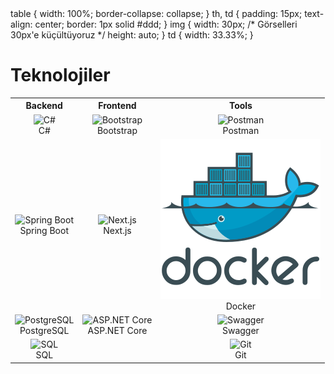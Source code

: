 <!DOCTYPE html>
<html lang="en">
<head>
  <meta charset="UTF-8">
  <meta name="viewport" content="width=device-width, initial-scale=1.0">
    table {
      width: 100%;
      border-collapse: collapse;
    }
    th, td {
      padding: 15px;
      text-align: center;
      border: 1px solid #ddd;
    }
    img {
      width: 30px; /* Görselleri 30px'e küçültüyoruz */
      height: auto;
    }
    td {
      width: 33.33%;
    }
  </style>
</head>
<body>

  <h1>Teknolojiler</h1>

  <table>
    <tr>
      <th>Backend</th>
      <th>Frontend</th>
      <th>Tools</th>
    </tr>
    <tr>
      <td align="center">
        <img src="https://upload.wikimedia.org/wikipedia/commons/4/4f/Csharp_Logo.png" alt="C#" title="C#"><br>C#
      </td>
      <td align="center">
        <img src="https://upload.wikimedia.org/wikipedia/commons/b/b2/Bootstrap_logo.svg" alt="Bootstrap" title="Bootstrap"><br>Bootstrap
      </td>
      <td align="center">
        <img src="https://upload.wikimedia.org/wikipedia/commons/c/c2/Postman_%28software%29.png" alt="Postman" title="Postman"><br>Postman
      </td>
    </tr>
    <tr>
      <td align="center">
        <img src="https://upload.wikimedia.org/wikipedia/commons/4/44/Spring_Framework_Logo_2018.svg" alt="Spring Boot" title="Spring Boot"><br>Spring Boot
      </td>
      <td align="center">
        <img src="https://upload.wikimedia.org/wikipedia/commons/8/8e/Nextjs-logo.svg" alt="Next.js" title="Next.js"><br>Next.js
      </td>
      <td align="center">
        <img src="https://raw.githubusercontent.com/devicons/devicon/master/icons/docker/docker-original-wordmark.svg" alt="Docker" title="Docker"><br>Docker
      </td>
    </tr>
    <tr>
      <td align="center">
        <img src="https://upload.wikimedia.org/wikipedia/commons/2/29/Postgresql_elephant.svg" alt="PostgreSQL" title="PostgreSQL"><br>PostgreSQL
      </td>
      <td align="center">
        <img src="https://camo.githubusercontent.com/79aae297a713393da78a9f00798d4822034bfab803ee416989370bf9a8913bbc/68747470733a2f2f70726f66696c696e61746f722e7269736861762e6465762f736b696c6c732d6173736574732f646f746e6574636f72652e706e67" alt="ASP.NET Core" title="ASP.NET Core"><br>ASP.NET Core
      </td>
      <td align="center">
        <img src="https://upload.wikimedia.org/wikipedia/commons/a/ab/Swagger-logo.png" alt="Swagger" title="Swagger"><br>Swagger
      </td>
    </tr>
    <tr>
      <td align="center">
        <img src="https://upload.wikimedia.org/wikipedia/commons/8/87/Sql_data_base_with_logo.png" alt="SQL" title="SQL"><br>SQL
      </td>
      <td align="center"></td>
      <td align="center">
        <img src="https://camo.githubusercontent.com/ff5301ef7472dbdf522b776167a8af8c326299fe8175e53f6b052bbcc04533e3/68747470733a2f2f7777772e766563746f726c6f676f2e7a6f6e652f6c6f676f732f6769742d73636d2f6769742d73636d2d69636f6e2e737667" alt="Git" title="Git"><br>Git
      </td>
    </tr>
  </table>

</body>
</html>
